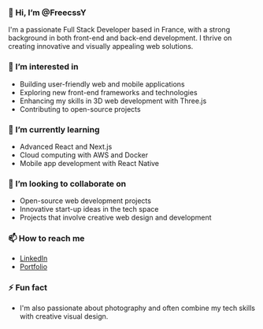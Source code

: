 ### 👋 Hi, I’m @FreecssY

I'm a passionate Full Stack Developer based in France, with a strong background in both front-end and back-end development. I thrive on creating innovative and visually appealing web solutions.

### 👀 I’m interested in
- Building user-friendly web and mobile applications
- Exploring new front-end frameworks and technologies
- Enhancing my skills in 3D web development with Three.js
- Contributing to open-source projects

### 🌱 I’m currently learning
- Advanced React and Next.js
- Cloud computing with AWS and Docker
- Mobile app development with React Native

### 💞️ I’m looking to collaborate on
- Open-source web development projects
- Innovative start-up ideas in the tech space
- Projects that involve creative web design and development

### 📫 How to reach me
- [LinkedIn](https://www.linkedin.com/in/youssef-mhand/)
- [Portfolio](https://www.youssefmhand.tech/)


### ⚡ Fun fact
- I'm also passionate about photography and often combine my tech skills with creative visual design.


<!---
FreecssY/FreecssY is a ✨ special ✨ repository because its `README.md` (this file) appears on your GitHub profile.
You can click the Preview link to take a look at your changes.
--->
